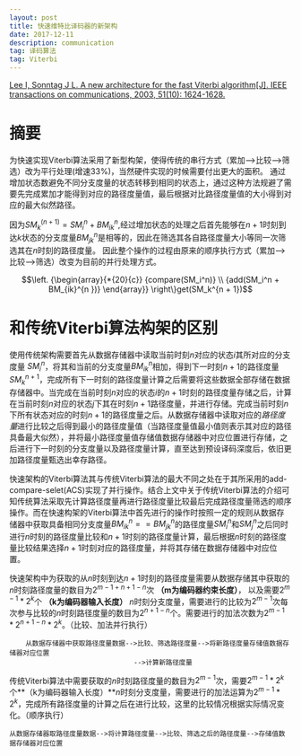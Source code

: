 ```yaml
---
layout: post
title: 快速维特比译码器的新架构
date: 2017-12-11
description: communication
tag: 译码算法
tag: Viterbi
---
```


[Lee I, Sonntag J L. A new architecture for the fast Viterbi algorithm[J]. IEEE transactions on communications, 2003, 51(10): 1624-1628.](http://ieeexplore.ieee.org/abstract/document/1237430/ "http://ieeexplore.ieee.org/abstract/document/1237430/")

# 摘要

为快速实现Viterbi算法采用了新型构架，使得传统的串行方式（累加-->比较-->筛选）改为平行处理(增速33%)，当然硬件实现的时候需要付出更大的面积。
通过增加状态数避免不同分支度量的状态转移到相同的状态上，通过这种方法规避了需要先完成累加才能得到对应的路径度量值，最后根据对比路径度量值的大小得到对应的最大似然路径。

因为$SM_k^{(n + 1)} = SM_i^n + BM_{ik}^n$,经过增加状态的处理之后首先能够在$n+1$时刻到达$k$状态的分支度量$BM_{jk}^n$是相等的，因此在筛选其各自路径度量大小等同一次筛选其在$n$时刻的路径度量。
因此整个操作的过程由原来的顺序执行方式（累加-->比较-->筛选）改变为目前的并行处理方式。

$$\left. {\begin{array}{*{20}{c}}
  {compare(SM_i^n)} \\ 
  {add(SM_i^n + BM_{ik}^{n })} 
\end{array}} \right\}get(SM_k^{n + 1})$$

# 和传统Viterbi算法构架的区别

使用传统架构需要首先从数据存储器中读取当前时刻$n$对应的状态$i$其所对应的分支度量 $SM_i^n$，将其和当前的分支度量$BM_{ik}^{n }$相加，得到下一时刻$n+1$的路径度量$SM_k^{n + 1}$，完成所有下一时刻的路径度量计算之后需要将这些数据全部存储在数据存储器中。当完成在当前时刻$n$对应的状态$i$的$n+1$时刻的路径度量存储之后，计算在当前时刻$n$对应的状态$j$下其在时刻$n+1$路径度量，并进行存储。完成当前时刻$n$下所有状态对应的时刻$n+1$的路径度量之后。从数据存储器中读取对应的*路径度量*进行比较之后得到最小的路径度量值（当路径度量值最小值则表示其对应的路径具备最大似然），并将最小路径度量值存储值数据存储器中对应位置进行存储，之后进行下一时刻的分支度量以及路径度量计算，直至达到预设译码深度后，依旧更加路径度量甄选出幸存路径。

快速架构的Viterbi算法其与传统Viterbi算法的最大不同之处在于其所采用的add-compare-selet(ACS)实现了并行操作。结合上文中关于传统Viterbi算法的介绍可知传统算法采取先计算路径度量再进行路径度量比较最后完成路径度量筛选的顺序操作。而在快速构架的Viterbi算法中首先进行的操作时按照一定的规则从数据存储器中获取具备相同分支度量$BM_{ik}^{n }==BM_{jk}^{n }$的路径度量$SM_i^n$和$SM_j^n$之后同时进行$n$时刻的路径度量比较和$n+1$时刻的路径度量计算，最后根据$n$时刻的路径度量比较结果选择$n+1$时刻对应的路径度量，并将其存储在数据存储器中对应位置。

快速架构中为获取的从$n$时刻到达$n+1$时刻的路径度量需要从数据存储其中获取的$n$时刻路径度量的数目为$2^{m-1+n+1-n}$次
**（m为编码器约束长度）**，
以及需要$2^{m-1}*2^k$个
**（k为编码器输入长度）**
$n$时刻分支度量，需要进行的比较为$2^{m-1}$次每次参与比较的$n$时刻路径度量的数目为$2^{n+1-n}$个。需要进行的加法次数为$2^{m-1}*2^{n+1-n}*2^k$。（比较、加法并行执行）  
````
    从数据存储器中获取路径度量数据-->比较、筛选路径度量-->将新路径度量存储值数据存储器对应位置
                               -->计算新路径度量
````
传统Viterbi算法中需要获取的$n$时刻路径度量的数目为$2^{m-1}$次，需要$2^{m-1}*2^k$个**（k为编码器输入长度）**$n$时刻分支度量，需要进行的加法运算为$2^{m-1}*2^k$，完成所有路径度量的计算之后在进行比较，这里的比较情况根据实际情况变化。（顺序执行）

    从数据存储器取路径度量数据-->将计算路径度量-->比较、筛选之后的路径度量-->存储值数据存储器对应位置

